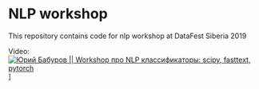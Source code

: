 # NLP workshop
This repository contains code for nlp workshop at DataFest Siberia 2019

Video:<br>
[![Юрий Бабуров || Workshop про NLP классификаторы: scipy, fasttext, pytorch](https://img.youtube.com/vi/aRvDGjVCZCQ/0.jpg)](https://www.youtube.com/watch?v=aRvDGjVCZCQ)]
